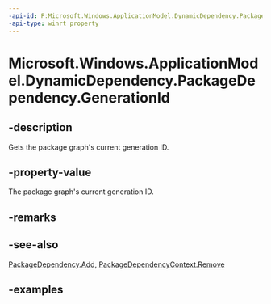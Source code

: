 ```yaml
---
-api-id: P:Microsoft.Windows.ApplicationModel.DynamicDependency.PackageDependency.GenerationId
-api-type: winrt property
---
```


# Microsoft.Windows.ApplicationModel.DynamicDependency.PackageDependency.GenerationId

<!--
public static uint GenerationId { get; }
-->


## -description

Gets the package graph's current generation ID.

## -property-value

The package graph's current generation ID.

## -remarks

## -see-also

[PackageDependency.Add](/windows/windows-app-sdk/api/winrt/microsoft.windows.applicationmodel.dynamicdependency.packagedependency.add), [PackageDependencyContext.Remove](packagedependencycontext_remove_13687727.md)

## -examples


